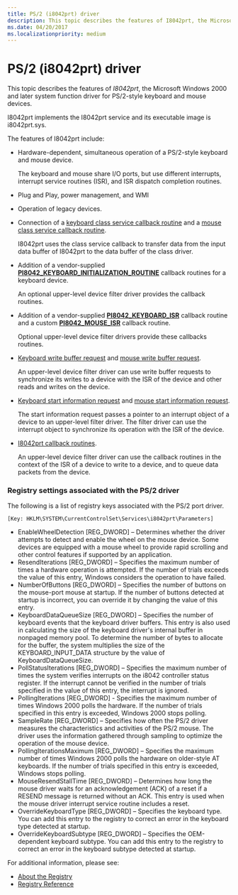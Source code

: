 ```yaml
---
title: PS/2 (i8042prt) driver
description: This topic describes the features of I8042prt, the Microsoft Windows 2000 and later system function driver for PS/2-style keyboard and mouse devices.
ms.date: 04/20/2017
ms.localizationpriority: medium
---
```


# PS/2 (i8042prt) driver


This topic describes the features of *I8042prt*, the Microsoft Windows 2000 and later system function driver for PS/2-style keyboard and mouse devices.

I8042prt implements the I8042prt service and its executable image is i8042prt.sys.

The features of I8042prt include:

-   Hardware-dependent, simultaneous operation of a PS/2-style keyboard and mouse device.

    The keyboard and mouse share I/O ports, but use different interrupts, interrupt service routines (ISR), and ISR dispatch completion routines.

-   Plug and Play, power management, and WMI

-   Operation of legacy devices.

-   Connection of a [keyboard class service callback routine](/windows-hardware/drivers/ddi/kbdmou/nc-kbdmou-pservice_callback_routine) and a [mouse class service callback routine](/previous-versions/ff542363(v=vs.85)).

    I8042prt uses the class service callback to transfer data from the input data buffer of I8042prt to the data buffer of the class driver.

-   Addition of a vendor-supplied [**PI8042\_KEYBOARD\_INITIALIZATION\_ROUTINE**](/windows-hardware/drivers/ddi/ntdd8042/nc-ntdd8042-pi8042_keyboard_initialization_routine) callback routines for a keyboard device.

    An optional upper-level device filter driver provides the callback routines.

-   Addition of a vendor-supplied [**PI8042\_KEYBOARD\_ISR**](/windows-hardware/drivers/ddi/ntdd8042/nc-ntdd8042-pi8042_keyboard_isr) callback routine and a custom [**PI8042\_MOUSE\_ISR**](/windows-hardware/drivers/ddi/ntdd8042/nc-ntdd8042-pi8042_mouse_isr) callback routine.

    Optional upper-level device filter drivers provide these callbacks routines.

-   [Keyboard write buffer request](/windows-hardware/drivers/ddi/ntdd8042/ni-ntdd8042-ioctl_internal_i8042_keyboard_write_buffer) and [mouse write buffer request](/windows-hardware/drivers/ddi/ntdd8042/ni-ntdd8042-ioctl_internal_i8042_mouse_write_buffer).

    An upper-level device filter driver can use write buffer requests to synchronize its writes to a device with the ISR of the device and other reads and writes on the device.

-   [Keyboard start information request](/windows-hardware/drivers/ddi/ntdd8042/ni-ntdd8042-ioctl_internal_i8042_keyboard_start_information) and [mouse start information request](/windows-hardware/drivers/ddi/ntdd8042/ni-ntdd8042-ioctl_internal_i8042_mouse_start_information).

    The start information request passes a pointer to an interrupt object of a device to an upper-level filter driver. The filter driver can use the interrupt object to synchronize its operation with the ISR of the device.

-   [I8042prt callback routines](/windows-hardware/drivers/ddi/index).

    An upper-level device filter driver can use the callback routines in the context of the ISR of a device to write to a device, and to queue data packets from the device.

### Registry settings associated with the PS/2 driver

The following is a list of registry keys associated with the PS/2 port driver.

``` syntax
[Key: HKLM\SYSTEM\CurrentControlSet\Services\i8042prt\Parameters]
```

-   EnableWheelDetection \[REG\_DWORD\] – Determines whether the driver attempts to detect and enable the wheel on the mouse device. Some devices are equipped with a mouse wheel to provide rapid scrolling and other control features if supported by an application.
-   ResendIterations \[REG\_DWORD\] – Specifies the maximum number of times a hardware operation is attempted. If the number of trials exceeds the value of this entry, Windows considers the operation to have failed.
-   NumberOfButtons \[REG\_DWORD\] – Specifies the number of buttons on the mouse-port mouse at startup. If the number of buttons detected at startup is incorrect, you can override it by changing the value of this entry.
-   KeyboardDataQueueSize \[REG\_DWORD\] – Specifies the number of keyboard events that the keyboard driver buffers. This entry is also used in calculating the size of the keyboard driver's internal buffer in nonpaged memory pool. To determine the number of bytes to allocate for the buffer, the system multiplies the size of the KEYBOARD\_INPUT\_DATA structure by the value of KeyboardDataQueueSize.
-   PollStatusIterations \[REG\_DWORD\] – Specifies the maximum number of times the system verifies interrupts on the i8042 controller status register. If the interrupt cannot be verified in the number of trials specified in the value of this entry, the interrupt is ignored.
-   PollingIterations \[REG\_DWORD\] - Specifies the maximum number of times Windows 2000 polls the hardware. If the number of trials specified in this entry is exceeded, Windows 2000 stops polling.
-   SampleRate \[REG\_DWORD\] – Specifies how often the PS/2 driver measures the characteristics and activities of the PS/2 mouse. The driver uses the information gathered through sampling to optimize the operation of the mouse device.
-   PollingIterationsMaximum \[REG\_DWORD\] – Specifies the maximum number of times Windows 2000 polls the hardware on older-style AT keyboards. If the number of trials specified in this entry is exceeded, Windows stops polling.
-   MouseResendStallTime \[REG\_DWORD\] – Determines how long the mouse driver waits for an acknowledgement (ACK) of a reset if a RESEND message is returned without an ACK. This entry is used when the mouse driver interrupt service routine includes a reset.
-   OverrideKeyboardType \[REG\_DWORD\] – Specifies the keyboard type. You can add this entry to the registry to correct an error in the keyboard type detected at startup.
-   OverrideKeyboardSubtype \[REG\_DWORD\] – Specifies the OEM-dependent keyboard subtype. You can add this entry to the registry to correct an error in the keyboard subtype detected at startup.

For additional information, please see:

* [About the Registry](/windows/desktop/sysinfo/about-the-registry)
* [Registry Reference](/windows/desktop/sysinfo/registry-reference)
